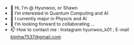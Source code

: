 - 👋 Hi, I’m @ Hyunwoo, or Shawn
- 👀 I’m interested in Quantum Computing and AI
- 🌱 I currently major in Physcis and AI
- 💞️ I’m looking forward to collaborating ...
- 📫 How to contact me : Instagram hyunwoo_k01 ; E-mail kimhw7537@gmail.com

<!---
Daniel-HyunWoo/Daniel-HyunWoo is a ✨ special ✨ repository because its `README.md` (this file) appears on your GitHub profile.
You can click the Preview link to take a look at your changes.
--->
